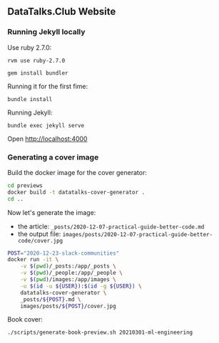 ## DataTalks.Club Website

### Running Jekyll locally
Use ruby 2.7.0:

```
rvm use ruby-2.7.0

gem install bundler
```

Running it for the first fime:

```
bundle install
```

Running Jekyll:

```
bundle exec jekyll serve
```

Open [http://localhost:4000](http://localhost:4000)


### Generating a cover image

Build the docker image for the cover generator:

```bash
cd previews
docker build -t datatalks-cover-generator .
cd ..
```

Now let's generate the image:

* the article: `_posts/2020-12-07-practical-guide-better-code.md`
* the output file: `images/posts/2020-12-07-practical-guide-better-code/cover.jpg`

```bash
POST="2020-12-23-slack-communities"
docker run -it \
    -v $(pwd)/_posts:/app/_posts \
    -v $(pwd)/_people:/app/_people \
    -v $(pwd)/images:/app/images \
    -u $(id -u ${USER}):$(id -g ${USER}) \
    datatalks-cover-generator \
    _posts/${POST}.md \
    images/posts/${POST}/cover.jpg
```

Book cover:

```bash
./scripts/generate-book-preview.sh 20210301-ml-engineering
```